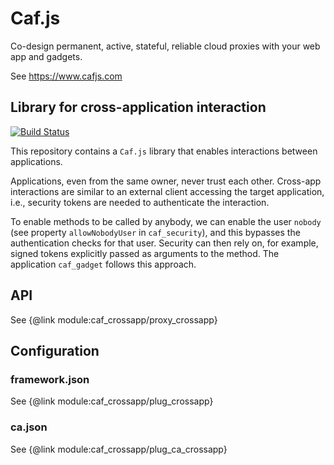 # Caf.js

Co-design permanent, active, stateful, reliable cloud proxies with your web app and gadgets.

See https://www.cafjs.com

## Library for cross-application interaction

[![Build Status](https://travis-ci.org/cafjs/caf_crossapp.svg?branch=master)](https://travis-ci.org/cafjs/caf_crossapp)

This repository contains a `Caf.js` library that enables interactions between applications.

Applications, even from the same owner, never trust each other. Cross-app interactions are similar to an external client accessing the target application, i.e., security tokens are needed to authenticate the interaction.

To enable methods to be called by anybody, we can enable the user `nobody` (see property `allowNobodyUser` in `caf_security`), and this bypasses the authentication checks for that user. Security can then rely on, for example, signed tokens explicitly passed as arguments to the method. The application `caf_gadget` follows this approach.

## API

See {@link module:caf_crossapp/proxy_crossapp}

## Configuration

### framework.json

See {@link module:caf_crossapp/plug_crossapp}

### ca.json

See {@link module:caf_crossapp/plug_ca_crossapp}
